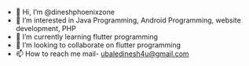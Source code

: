 - 👋 Hi, I’m @dineshphoenixzone
- 👀 I’m interested in Java Programming, Android Programming, website development, PHP
- 🌱 I’m currently learning flutter programming
- 💞️ I’m looking to collaborate on flutter programming
- 📫 How to reach me mail- ubaledinesh4u@gmail.com

<!---
dineshphoenixzone/dineshphoenixzone is a ✨ special ✨ repository because its `README.md` (this file) appears on your GitHub profile.
You can click the Preview link to take a look at your changes.
--->
